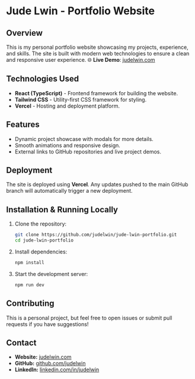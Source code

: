 # Jude Lwin - Portfolio Website

## Overview
This is my personal portfolio website showcasing my projects, experience, and skills. The site is built with modern web technologies to ensure a clean and responsive user experience.
🌐 **Live Demo**: [judelwin.com](https://judelwin.com)
## Technologies Used
- **React (TypeScript)** - Frontend framework for building the website.
- **Tailwind CSS** - Utility-first CSS framework for styling.
- **Vercel** - Hosting and deployment platform.

## Features
- Dynamic project showcase with modals for more details.
- Smooth animations and responsive design.
- External links to GitHub repositories and live project demos.

## Deployment
The site is deployed using **Vercel**. Any updates pushed to the main GitHub branch will automatically trigger a new deployment.

## Installation & Running Locally
1. Clone the repository:
   ```sh
   git clone https://github.com/judelwin/jude-lwin-portfolio.git
   cd jude-lwin-portfolio
   ```
2. Install dependencies:
   ```sh
   npm install
   ```
3. Start the development server:
   ```sh
   npm run dev
   ```

## Contributing
This is a personal project, but feel free to open issues or submit pull requests if you have suggestions!

## Contact
- **Website:** [judelwin.com](https://judelwin.com)
- **GitHub:** [github.com/judelwin](https://github.com/judelwin)
- **LinkedIn:** [linkedin.com/in/judelwin](https://www.linkedin.com/in/judelwin/)


